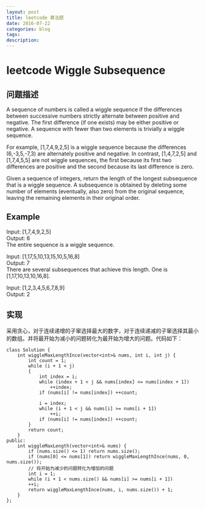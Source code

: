 ```yaml
---
layout: post
title: leetcode 算法题
date: 2016-07-22
categories: blog
tags:
description:
---
```

# leetcode Wiggle Subsequence

## 问题描述
A sequence of numbers is called a wiggle sequence if the differences between successive numbers strictly alternate between positive and negative. The first difference (if one exists) may be either positive or negative. A sequence with fewer than two elements is trivially a wiggle sequence.

For example, [1,7,4,9,2,5] is a wiggle sequence because the differences (6,-3,5,-7,3) are alternately positive and negative. In contrast, [1,4,7,2,5] and [1,7,4,5,5] are not wiggle sequences, the first because its first two differences are positive and the second because its last difference is zero.

Given a sequence of integers, return the length of the longest subsequence that is a wiggle sequence. A subsequence is obtained by deleting some number of elements (eventually, also zero) from the original sequence, leaving the remaining elements in their original order.

## Example
Input: [1,7,4,9,2,5]  
Output: 6  
The entire sequence is a wiggle sequence.  

Input: [1,17,5,10,13,15,10,5,16,8]  
Output: 7  
There are several subsequences that achieve this length. One is [1,17,10,13,10,16,8].  

Input: [1,2,3,4,5,6,7,8,9]  
Output: 2  

## 实现
采用贪心，对于连续递增的子窜选择最大的数字，对于连续递减的子窜选择其最小的数组。并将最开始为减小的问题转化为最开始为增大的问题。代码如下：

    class Solution {
        int wiggleMaxLengthInce(vector<int>& nums, int i, int j) {
            int count = 1;
            while (i + 1 < j)
            {
                int index = i;
                while (index + 1 < j && nums[index] <= nums[index + 1])
                    ++index;
                if (nums[i] != nums[index]) ++count;

                i = index;
                while (i + 1 < j && nums[i] >= nums[i + 1])
                    ++i;
                if (nums[i] != nums[index]) ++count;
            }
            return count;
        }
    public:
        int wiggleMaxLength(vector<int>& nums) {
            if (nums.size() <= 1) return nums.size();
            if (nums[0] <= nums[1]) return wiggleMaxLengthInce(nums, 0, nums.size());
            // 将开始为减少的问题转化为增加的问题
            int i = 1;
            while (i + 1 < nums.size() && nums[i] >= nums[i + 1])
            ++i;
            return wiggleMaxLengthInce(nums, i, nums.size()) + 1;
        }
    };
